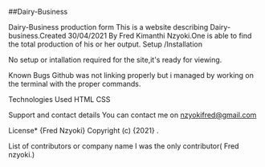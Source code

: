 ##Dairy-Business


Dairy-Business production form
This is a website describing Dairy-business.Created 30/04/2021 By Fred Kimanthi Nzyoki.One is able to find the total production of his or her output.
Setup /Installation

No setup or intallation required for the site,it's ready for viewing.

Known Bugs
Github was not linking properly but i managed by working on the terminal with the proper commands.

Technologies Used
HTML CSS

Support and contact details
You can contact me on nzyokifred@gmail.com

License*
{Fred Nzyoki} Copyright (c) {2021} .

List of contributors or company name
I was the only contributor( Fred nzyoki.)
